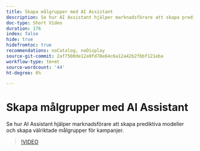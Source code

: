 ```yaml
---
title: Skapa målgrupper med AI Assistant
description: Se hur AI Assistant hjälper marknadsförare att skapa prediktiva modeller och skapa välriktade målgrupper för kampanjer.
doc-type: Short Video
duration: 176
index: false
hide: true
hidefromtoc: true
recommendations: noCatalog, noDisplay
source-git-commit: 2af7500de12a9fd78e64c6a12a42b2fbbf121eba
workflow-type: tm+mt
source-wordcount: '44'
ht-degree: 0%

---
```



# Skapa målgrupper med AI Assistant

Se hur AI Assistant hjälper marknadsförare att skapa prediktiva modeller och skapa välriktade målgrupper för kampanjer.

<!-- 62_OS512_3442427_175_creating-targeted-audiences-with-ai-assistant -->
>[!VIDEO](https://video.tv.adobe.com/v/3458186/?learn=on&enablevpops=true)
